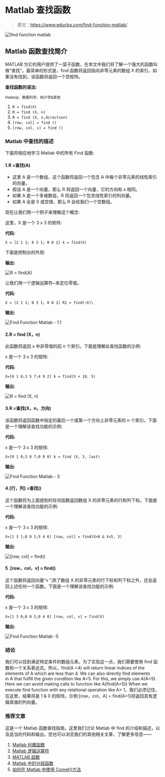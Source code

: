 # Matlab 查找函数

> 原文：<https://www.educba.com/find-function-matlab/>

![find function matlab](img/12d972a8d92c7ca2625103a70e908d8c.png)



## Matlab 函数查找简介

MATLAB 为它的用户提供了一篮子函数，在本文中我们将了解一个强大的函数叫做“查找”。最简单的形式是，find 函数将返回指向非零元素的数组 X 的索引。如果没有找到，该函数将返回一个空矩阵。

**查找函数的语法:**

<small>Hadoop、数据科学、统计学&其他</small>

1.  `R = find(X)`
2.  `R = find (X, n)`
3.  `R = find (X, n,direction)`
4.  `[row, col] = find ()`
5.  `[row, col, v] = find ()`

### Matlab 中查找的描述

下面将相应地学习 Matlab 中的所有 Find 函数:

#### 1.R =查找(A)

*   这里 A 是一个数组，这个函数将返回一个包含 A 中每个非零元素的线性索引的向量。
*   假设 A 是一个向量，那么 R 将返回一个向量，它的方向和 x 相同。
*   如果 A 是一个多维数组，R 将返回一个包含线性索引的列向量。
*   如果 A 全是 0 或空值，那么 R 会给我们一个空数组。

现在让我们用一个例子来理解这个概念:

这里，X 是一个 3 x 3 的矩阵:

**代码:**

`X = [2 1 1; 0 3 1; 0 0 1] k = find(X)`

下面是控制台的外观:

**输出:**

![R = find(A)](img/ee0b255080ee5130335f6411fa71b973.png)



让我们用一个逻辑运算符~来定位零值。

**代码:**

`X = [2 1 1; 0 3 1; 0 0 1] R1 = find(~X)\`

**输出:**

![Find Function Matlab - 1.1](img/b2d54c9bd5fb48cb45fd911c37fe34f2.png)



#### 2.R = find (X，n)

此函数将返回 x 中非零值的前 n 个索引。下面是理解此查找函数的示例:

x 是一个 3 x 3 的矩阵:

**代码:**

`X=[8 1 6;3 5 7;4 9 2] k = find(X < 10, 5)`

**输出:**

![R = find (X, n)](img/783fd312fdd46cde016d86961955322d.png)



#### 3.R =查找(X，n，方向)

该函数将返回函数中指定的最后一个或第一个方向上非零元素的 n 个索引。下面是一个理解该查找功能的示例:

**代码:**

x 是一个 3 x 3 的矩阵:

`X=[0 1 0;3 0 7;0 9 0] k = find (X, 3, last)`

**输出:**

![Find Function Matlab - 3](img/902df4fb6295c7fa960bc761411fc54c.png)



#### 4.[行，列] =查找()

这个函数将为上面提到的任何函数返回数组 X 的非零元素的行和列下标。下面是一个理解该查找功能的示例:

**代码:**

x 是一个 3 x 3 的矩阵:

`X=[1 3 1;8 0 1;5 4 6] [row, col] = find(X>0 & X<5, 3)`

**输出:**

![[row, col] = find()](img/77626c025d6d87c520cf96d4de1f55bc.png)



#### 5 .[row，col，v] = find()

这个函数将返回向量“v ”,除了数组 X 的非零元素的行下标和列下标之外，还会返回上述任何一个函数。下面是一个理解该查找功能的示例:

**代码:**

x 是一个 3 x 3 的矩阵:

`X=[1 3 0;8 0 1;0 4 0] [row, col, v] = find(X)`

**输出:**

![Find Function Matlab -5](img/04e4aa6bac871b2d02b8e69b89299043.png)



### 结论

我们可以找到满足特定条件的数组元素。为了实现这一点，我们需要使用 find 函数和一个关系表达式。所以，find(A <4) will return linear indices of the elements of A which are less than 4\. We can also directly find elements in A that fulfill the given condition like A<5\. For this, we simply use A(A<5). Here we can avoid making calls to function like A(find(A<5)) When we execute find function with any relational operation like A> 1，我们必须记住，在这里，结果将是 1 & 0 的矩阵。示例:[row，col，A] = find(A>1)将返回具有逻辑真值的列向量。

### 推荐文章

这是一个 Matlab 函数查找指南。这里我们讨论 Matlab 中 find 的介绍和描述，以及适当的代码和输出。您也可以浏览我们的其他相关文章，了解更多信息——

1.  [Matlab 创建函数](https://www.educba.com/matlab-create-function/)
2.  [Matlab 逻辑运算符](https://www.educba.com/matlab-logical-operators/)
3.  [MATLAB 函数](https://www.educba.com/matlab-functions/)
4.  [Matlab 中的分段函数](https://www.educba.com/piecewise-function-in-matlab/)
5.  [如何在 Matlab 中使用 Comet()方法](https://www.educba.com/matlab-comet/)





